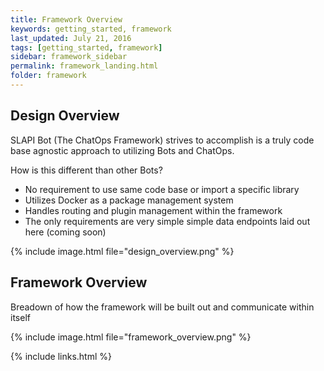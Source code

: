 ```yaml
---
title: Framework Overview
keywords: getting_started, framework
last_updated: July 21, 2016
tags: [getting_started, framework]
sidebar: framework_sidebar
permalink: framework_landing.html
folder: framework
---
```


## Design Overview

SLAPI Bot (The ChatOps Framework) strives to accomplish is a truly code base agnostic approach to utilizing Bots and ChatOps.

How is this different than other Bots?

* No requirement to use same code base or import a specific library
* Utilizes Docker as a package management system
* Handles routing and plugin management within the framework
* The only requirements are very simple simple data endpoints laid out here (coming soon)

{% include image.html file="design_overview.png" %}

## Framework Overview
Breadown of how the framework will be built out and communicate within itself

{% include image.html file="framework_overview.png" %}


{% include links.html %}
